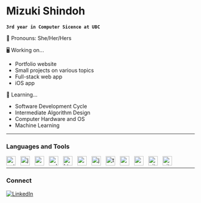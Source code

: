 # Mizuki Shindoh

**`3rd year in Computer Sicence at UBC`** 

🌿 Pronouns: She/Her/Hers

🖥️ Working on... 
- Portfolio website
- Small projects on various topics
- Full-stack web app   
- iOS app

🌱 Learning... 
- Software Development Cycle
- Intermediate Algorithm Design
- Computer Hardware and OS
- Machine Learning    




<!--
**mshindoh/mshindoh** is a ✨ _special_ ✨ repository because its `README.md` (this file) appears on your GitHub profile.

Here are some ideas to get you started:

- 🔭 I’m currently working on ...
- 🌱 I’m currently learning ...
- 👯 I’m looking to collaborate on ...
- 🤔 I’m looking for help with ...
- 💬 Ask me about ...
- 📫 How to reach me: 
- 😄 Pronouns: ...
- ⚡ Fun fact: ...
-->

---

### Languages and Tools

<img align="left" alt="python" width="25px" style="padding-right:10px;" src="https://cdn.jsdelivr.net/gh/devicons/devicon/icons/python/python-original.svg"/>
<img align="left" alt="java" width="25px" style="padding-right:10px;" src="https://cdn.jsdelivr.net/gh/devicons/devicon/icons/java/java-original.svg"/>
<img align="left" alt="c" width="25px" style="padding-right:10px;" src="https://cdn.jsdelivr.net/gh/devicons/devicon/icons/c/c-original.svg"/>
<img align="left" alt="cplusplus" width="25px" style="padding-right:10px;" src="https://cdn.jsdelivr.net/gh/devicons/devicon/icons/cplusplus/cplusplus-original.svg" />
<img align="left" alt="html5" width="25px" style="padding-right:10px;" src="https://cdn.jsdelivr.net/gh/devicons/devicon/icons/html5/html5-original.svg"/>
<img align="left" alt="css3" width="25px" style="padding-right:10px;" src="https://cdn.jsdelivr.net/gh/devicons/devicon/icons/css3/css3-original.svg"/>
<img align="left" alt="javascript" width="25px" style="padding-right:10px;" src="https://cdn.jsdelivr.net/gh/devicons/devicon/icons/javascript/javascript-original.svg"/>
<img align="left" alt="typescript" width="25px" style="padding-right:10px;" src="https://cdn.jsdelivr.net/gh/devicons/devicon/icons/typescript/typescript-original.svg"/>
<img align="left" alt="nodejs" width="25px" style="padding-right:10px;" src="https://cdn.jsdelivr.net/gh/devicons/devicon/icons/nodejs/nodejs-original.svg"/>
<img align="left" alt="mysql" width="25px" style="padding-right:10px;" src="https://cdn.jsdelivr.net/gh/devicons/devicon/icons/mysql/mysql-original.svg"/>
<img align="left" alt="git" width="25px" style="padding-right:10px;" src="https://cdn.jsdelivr.net/gh/devicons/devicon/icons/git/git-original.svg"/>
<img align="left" alt="github" width="25px" style="padding-right:10px;" src="https://cdn.jsdelivr.net/gh/devicons/devicon/icons/github/github-original.svg"/>
<br/>

<!-- This code references from: https://github.com/ForrestKnight/ForrestKnight -->

---

### Connect
<!-- <a href="https://www.linkedin.com/in/mshindoh/" target="_blank">
<img align="left" alt="linkrdin" width="25px" style="padding-right:10px;" src="https://cdn.jsdelivr.net/gh/devicons/devicon/icons/linkedin/linkedin-original.svg" />
</a><br/> -->

[![LinkedIn](https://img.shields.io/badge/LinkedIn-0A66C2?style=for-the-badge&logo=LinkedIn&logoColor=white)](https://www.linkedin.com/in/mshindoh/)
<br/>

<!-- ---
### Stats
![visitors](https://visitor-badge.glitch.me/badge?page_id=mshindoh&left_color=#2c3786&right_color=#ededf9) -->

